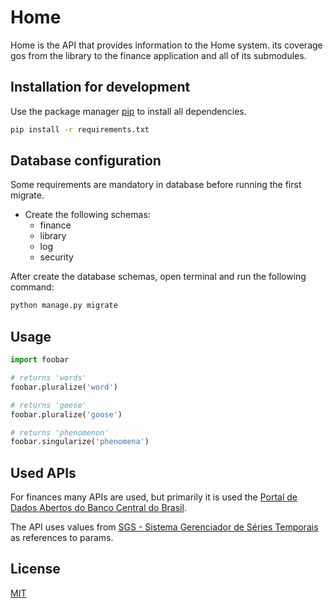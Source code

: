 # Home

Home is the API that provides information to the Home system. its coverage gos from the 
library to the finance application and all of its submodules.


## Installation for development

Use the package manager [pip](https://pip.pypa.io/en/stable/) to install all dependencies.

```bash
pip install -r requirements.txt
```

## Database configuration

Some requirements are mandatory in database before running the first migrate.
- Create the following schemas:
    - finance
    - library
    - log
    - security

After create the database schemas, open terminal and run the following command:

```bash
python manage.py migrate
```

## Usage

```python
import foobar

# returns 'words'
foobar.pluralize('word')

# returns 'geese'
foobar.pluralize('goose')

# returns 'phenomenon'
foobar.singularize('phenomena')
```

## Used APIs
For finances many APIs are used, but primarily it is used the [Portal de Dados Abertos do Banco Central do Brasil](https://dadosabertos.bcb.gov.br/).

The API uses values from [SGS - Sistema Gerenciador de Séries Temporais](https://www3.bcb.gov.br/sgspub/localizarseries/localizarSeries.do?method=prepararTelaLocalizarSeries) as references to params.

## License

[MIT](https://choosealicense.com/licenses/mit/)